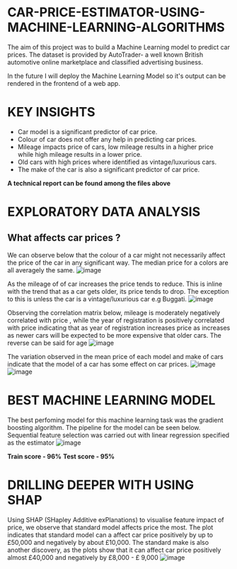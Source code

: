 # CAR-PRICE-ESTIMATOR-USING-MACHINE-LEARNING-ALGORITHMS
The aim of this project was to build a Machine Learning model to predict car prices. The dataset is provided by AutoTrader- a well known British automotive online marketplace and classified advertising business.

In the future I will deploy the Machine Learning Model so it's output can be rendered in the frontend of a web app.

# KEY INSIGHTS
* Car model is a significant predictor of car price.
* Colour of car does not offer any help in predicting car prices.
* Mileage impacts price of cars, low mileage results in a higher price while high mileage results in a lower price.
* Old cars with high prices where identified as vintage/luxurious cars.
* The make of the car is also a significant predictor of car price.
  
**A technical report can be found among the files above**

# EXPLORATORY DATA ANALYSIS
## What affects car prices ?
We can observe below that the colour of a car might not necessarily affect the price of the car in any significant way. The median price for a colors are all averagely the same.
![image](https://github.com/user-attachments/assets/822beb57-b221-47bb-9145-182286869b5d)

As the mileage of of car increases the price tends to reduce. This is inline with the trend that as a car gets older, its price tends to drop. The exception to this is unless the car is a vintage/luxurious car e.g Buggati.
![image](https://github.com/user-attachments/assets/d42c6ab0-f087-4dc5-8349-1d1f384540b9)

Observing the correlation matrix below, mileage is moderately negatively correlated with price , while the year of registration is positively correlated with price indicating that as year of registration increases price as increases as newer cars will be expected to be more expensive that older cars. The reverse can be said for age
![image](https://github.com/user-attachments/assets/44b6a867-8bd7-4d5b-9521-65757203936e)

The variation observed in the mean price of each model and make of cars indicate that the model of a car has some effect on car prices.
![image](https://github.com/user-attachments/assets/22d371f8-2cb1-4594-b61b-e7aa534d34bb)
![image](https://github.com/user-attachments/assets/6e6d519a-d2b8-4eba-9061-49c830354c65)



# BEST MACHINE LEARNING MODEL
The best perfoming model for this machine learning task was the gradient boosting algorithm. The pipeline for the model can be seen below.
Sequential feature selection was carried out with linear regression specified as the estimator
![image](https://github.com/user-attachments/assets/8c24b22a-ab93-42f0-94c5-83dbc2e6ea30)

**Train score - 96%**
**Test score - 95%**

# DRILLING DEEPER WITH USING SHAP
Using SHAP (SHapley Additive exPlanations) to visualise feature impact of price, we observe that standard model affects price the most. The plot indicates that standard model can a affect car price positively by up to £50,000 and negatively by about £10,000. The standard make is also another discovery, as the plots show that it can affect car price positively almost £40,000 and negatively by £8,000 - £ 9,000
![image](https://github.com/user-attachments/assets/580a89e0-3f2c-4f28-9d14-7a6e61081f6c)

